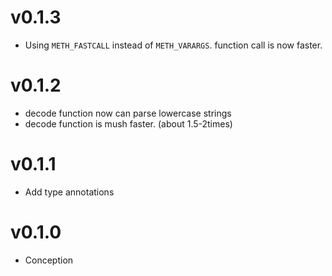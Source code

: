 # v0.1.3
- Using `METH_FASTCALL` instead of `METH_VARARGS`. function call is now faster.

# v0.1.2
- decode function now can parse lowercase strings
- decode function is mush faster. (about 1.5-2times)

# v0.1.1
- Add type annotations

# v0.1.0
- Conception